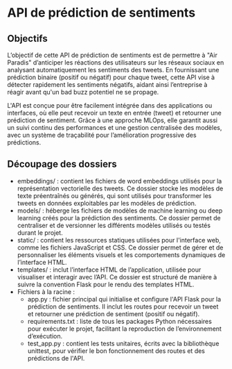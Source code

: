 # API de prédiction de sentiments

## Objectifs

L’objectif de cette API de prédiction de sentiments est de permettre à "Air Paradis" d’anticiper les réactions des utilisateurs sur les réseaux sociaux en analysant automatiquement les sentiments des tweets. En fournissant une prédiction binaire (positif ou négatif) pour chaque tweet, cette API vise à détecter rapidement les sentiments négatifs, aidant ainsi l’entreprise à réagir avant qu'un bad buzz potentiel ne se propage.

L'API est conçue pour être facilement intégrée dans des applications ou interfaces, où elle peut recevoir un texte en entrée (tweet) et retourner une prédiction de sentiment. Grâce à une approche MLOps, elle garantit aussi un suivi continu des performances et une gestion centralisée des modèles, avec un système de traçabilité pour l’amélioration progressive des prédictions.

## Découpage des dossiers
- embeddings/ : contient les fichiers de word embeddings utilisés pour la représentation vectorielle des tweets. Ce dossier stocke les modèles de texte préentraînés ou générés, qui sont utilisés pour transformer les tweets en données exploitables par les modèles de prédiction.
- models/ : héberge les fichiers de modèles de machine learning ou deep learning créés pour la prédiction des sentiments. Ce dossier permet de centraliser et de versionner les différents modèles utilisés ou testés durant le projet.
- static/ : contient les ressources statiques utilisées pour l'interface web, comme les fichiers JavaScript et CSS. Ce dossier permet de gérer et de personnaliser les éléments visuels et les comportements dynamiques de l’interface HTML.
- templates/ : inclut l’interface HTML de l’application, utilisée pour visualiser et interagir avec l’API. Ce dossier est structuré de manière à suivre la convention Flask pour le rendu des templates HTML.
- Fichiers à la racine :
  - app.py : fichier principal qui initialise et configure l'API Flask pour la prédiction de sentiments. Il inclut les routes pour recevoir un tweet et retourner une prédiction de sentiment (positif ou négatif).
  - requirements.txt : liste de tous les packages Python nécessaires pour exécuter le projet, facilitant la reproduction de l’environnement d’exécution.
  - test_app.py : contient les tests unitaires, écrits avec la bibliothèque unittest, pour vérifier le bon fonctionnement des routes et des prédictions de l'API.
